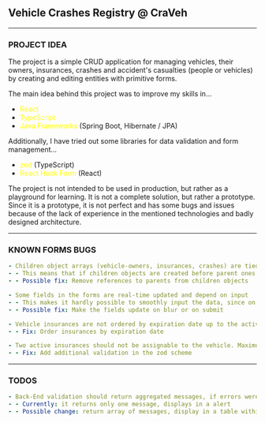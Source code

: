 ## Vehicle Crashes Registry @ CraVeh

---

### PROJECT IDEA

The project is a simple CRUD application for managing vehicles, their owners, insurances, crashes
and accident's casualties (people or vehicles) by creating and editing entities with primitive
forms.

The main idea behind this project was to improve my skills in...

- <span style="color: yellow">React</span>
- <span style="color: yellow">TypeScript</span>
- <span style="color: yellow">Java Frameworks</span> (Spring Boot, Hibernate / JPA)

Additionally, I have tried out some libraries for data validation and form management...

- <span style="color: yellow">zod</span> (TypeScript)
- <span style="color: yellow">React Hook Form</span> (React)

The project is not intended to be used in production, but rather as a playground for learning. It
is not a complete solution, but rather a prototype. Since it is a prototype, it is not perfect and
has some bugs and issues because of the lack of experience in the mentioned technologies and badly
designed architecture.

---

### KNOWN FORMS BUGS

```yml
- Children object arrays (vehicle-owners, insurances, crashes) are tied to parent objects
- - This means that if children objects are created before parent ones, then their references will be out-dated
- - Possible fix: Remove references to parents from children objects

- Some fields in the forms are real-time updated and depend on input
- - This makes it hardly possible to smoothly input the data, since on each change the input refreshes
- - Possible fix: Make the fields update on blur or on submit

- Vehicle insurances are not ordered by expiration date up to the active (or latest expired) one
- - Fix: Order insurances by expiration date

- Two active insurances should not be assignable to the vehicle. Maximum one active insurance per vehicle
- - Fix: Add additional validation in the zod scheme
```

---

### TODOS

```yml
- Back-End validation should return aggregated messages, if errors were found
- - Currently: it returns only one message, displays in a alert
- - Possible change: return array of messages, display in a table within abstract modal
```
